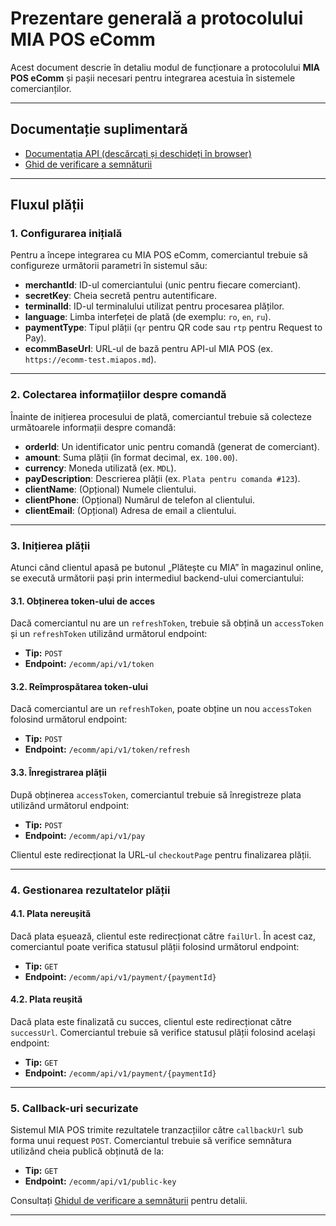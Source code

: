 # Prezentare generală a protocolului MIA POS eComm

Acest document descrie în detaliu modul de funcționare a protocolului **MIA POS eComm** și pașii necesari pentru integrarea acestuia în sistemele comercianților.

---

## Documentație suplimentară

- [Documentația API (descărcați și deschideți în browser)](../mia-ecomm-api_v0.0.1.html)
- [Ghid de verificare a semnăturii](./signature-verification.md)

---

## Fluxul plății

### **1. Configurarea inițială**

Pentru a începe integrarea cu MIA POS eComm, comerciantul trebuie să configureze următorii parametri în sistemul său:

- **merchantId**: ID-ul comerciantului (unic pentru fiecare comerciant).
- **secretKey**: Cheia secretă pentru autentificare.
- **terminalId**: ID-ul terminalului utilizat pentru procesarea plăților.
- **language**: Limba interfeței de plată (de exemplu: `ro`, `en`, `ru`).
- **paymentType**: Tipul plății (`qr` pentru QR code sau `rtp` pentru Request to Pay).
- **ecommBaseUrl**: URL-ul de bază pentru API-ul MIA POS (ex. `https://ecomm-test.miapos.md`).

---

### **2. Colectarea informațiilor despre comandă**

Înainte de inițierea procesului de plată, comerciantul trebuie să colecteze următoarele informații despre comandă:

- **orderId**: Un identificator unic pentru comandă (generat de comerciant).
- **amount**: Suma plății (în format decimal, ex. `100.00`).
- **currency**: Moneda utilizată (ex. `MDL`).
- **payDescription**: Descrierea plății (ex. `Plata pentru comanda #123`).
- **clientName**: (Opțional) Numele clientului.
- **clientPhone**: (Opțional) Numărul de telefon al clientului.
- **clientEmail**: (Opțional) Adresa de email a clientului.

---

### **3. Inițierea plății**

Atunci când clientul apasă pe butonul „Plătește cu MIA” în magazinul online, se execută următorii pași prin intermediul backend-ului comerciantului:

#### **3.1. Obținerea token-ului de acces**

Dacă comerciantul nu are un `refreshToken`, trebuie să obțină un `accessToken` și un `refreshToken` utilizând următorul endpoint:

- **Tip:** `POST`
- **Endpoint:** `/ecomm/api/v1/token`

#### **3.2. Reîmprospătarea token-ului**

Dacă comerciantul are un `refreshToken`, poate obține un nou `accessToken` folosind următorul endpoint:

- **Tip:** `POST`
- **Endpoint:** `/ecomm/api/v1/token/refresh`

#### **3.3. Înregistrarea plății**

După obținerea `accessToken`, comerciantul trebuie să înregistreze plata utilizând următorul endpoint:

- **Tip:** `POST`
- **Endpoint:** `/ecomm/api/v1/pay`

Clientul este redirecționat la URL-ul `checkoutPage` pentru finalizarea plății.

---

### **4. Gestionarea rezultatelor plății**

#### **4.1. Plata nereușită**

Dacă plata eșuează, clientul este redirecționat către `failUrl`. În acest caz, comerciantul poate verifica statusul plății folosind următorul endpoint:

- **Tip:** `GET`
- **Endpoint:** `/ecomm/api/v1/payment/{paymentId}`

#### **4.2. Plata reușită**

Dacă plata este finalizată cu succes, clientul este redirecționat către `successUrl`. Comerciantul trebuie să verifice statusul plății folosind același endpoint:

- **Tip:** `GET`
- **Endpoint:** `/ecomm/api/v1/payment/{paymentId}`

---

### **5. Callback-uri securizate**

Sistemul MIA POS trimite rezultatele tranzacțiilor către `callbackUrl` sub forma unui request `POST`. Comerciantul trebuie să verifice semnătura utilizând cheia publică obținută de la:

- **Tip:** `GET`
- **Endpoint:** `/ecomm/api/v1/public-key`

Consultați [Ghidul de verificare a semnăturii](./signature-verification.md) pentru detalii.

---
